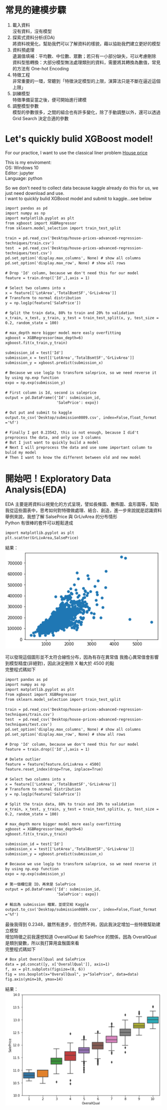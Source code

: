 # 常見的建模步驟
1. 載入資料  
   沒有資料，沒有模型  
2. 探索式資料分析(EDA)  
   將資料視覺化，幫助我們可以了解資料的樣貌，藉以協助我們建立更好的模型
3. 資料預處理  
   遺漏值填補：平均數、中位數、眾數；若只有一小部分缺失，可以考慮刪除  
   資料型態轉換：大部分模型無法處理類別的資料，需要將其轉換為數值，常見的方法有 One-hot Encoding  
4. 特徵工程  
   非常重要的一環，常聽到「特徵決定模型的上限，演算法只是不斷在逼近這個上限」 
5. 訓練模型  
   特徵準備妥當之後，便可開始進行建模
6. 調整模型參數  
   模型的參數很多，之間的組合也有許多變化，除了手動調整以外，還可以透過 Grid Search 決定合適的參數  

# Let's quickly bulid XGBoost model!
For our practice, I want to use the classical liner problem <a href="https://www.kaggle.com/c/house-prices-advanced-regression-techniques/overview" title="Title">House price</a>   

This is my enviroment:  
OS: Windows 10  
Editor: jupyter  
Language: python  

So we don't need to collect data because kaggle already do this for us, we just need download and use.  
I want to quickly bulid XGBoost model and submit to kaggle...see below

    import pandas as pd
    import numpy as np
    import matplotlib.pyplot as plt
    from xgboost import XGBRegressor
    from sklearn.model_selection import train_test_split
    
    train = pd.read_csv('Desktop/house-prices-advanced-regression-techniques/train.csv')
    test  = pd.read_csv('Desktop/house-prices-advanced-regression-techniques/test.csv')
    pd.set_option('display.max_columns', None) # show all columns
    pd.set_option('display.max_row', None) # show all rows  
    
    # Drop 'Id' column, because we don't need this for our model
    feature = train.drop(['Id',],axis = 1)

    # Select two columns into x
    x = feature[['LotArea','TotalBsmtSF','GrLivArea']]
    # Transform to normal distribution
    y = np.log1p(feature['SalePrice'])
    
    # Split the train data, 80% to train and 20% to validation
    x_train, x_test, y_train, y_test = train_test_split(x, y, test_size = 0.2, random_state = 100)
    
    # max_depth more bigger model more easly overfitting
    xgboost = XGBRegressor(max_depth=6)
    xgboost.fit(x_train,y_train)
    
    submission_id = test['Id']
    submission_x = test[['LotArea','TotalBsmtSF','GrLivArea']]
    submission_y = xgboost.predict(submission_x)
    
    # Because we use log1p to transform saleprice, so we need reverse it by using np.exp function
    expo = np.exp(submission_y)
    
    # First column is Id, second is saleprice
    output = pd.DataFrame({'Id': submission_id,
                           'SalePrice': expo})
                           
    # Out put and submit to kaggle
    output.to_csv('Desktop/submission0809.csv', index=False,float_format ='%f')
    
    # Finally I got 0.23542, this is not enough, because I did't preprocess the data, and only use 3 columns
    # But I just want to quickly build a model
    # Next I will preprocess the data and use some important column to bulid my model
    # Then I want to know the different between old and new model

# 開始吧！Exploratory Data Analysis(EDA)
EDA 主要是將資料以視覺化的方式呈現，譬如長條圖、散佈圖、盒形圖等，幫助我從這些圖表中，思考如何對特徵做處理、結合、創造，進一步來說就是認識資料  
舉例來說，我想了解 SalsePrice 與 GrLivArea 的分布情形  
Python 有很棒的套件可以輕鬆達成

    import matplotlib.pyplot as plt
    plt.scatter(GrLivArea,SalsePrice)

結果：  
  ![image](https://github.com/Wkalpha/pythonKaggleHousePrice/blob/master/pltscatter.png)  
  
可以發現這個圖形並不太符合線性分布，因為有存在異常值 
我擔心異常值會影響到模型精度(非絕對)，因此決定刪除 X 軸大於 4500 的點  
完整程式碼如下  

    import pandas as pd
    import numpy as np
    import matplotlib.pyplot as plt
    from xgboost import XGBRegressor
    from sklearn.model_selection import train_test_split
    
    train = pd.read_csv('Desktop/house-prices-advanced-regression-techniques/train.csv')
    test  = pd.read_csv('Desktop/house-prices-advanced-regression-techniques/test.csv')
    pd.set_option('display.max_columns', None) # show all columns
    pd.set_option('display.max_row', None) # show all rows  
    
    # Drop 'Id' column, because we don't need this for our model
    feature = train.drop(['Id',],axis = 1)
    
    # Delete outlier
    feature = feature[feature.GrLivArea < 4500]
    feature.reset_index(drop=True, inplace=True)
    
    # Select two columns into x
    x = feature[['LotArea','TotalBsmtSF','GrLivArea']]
    # Transform to normal distribution
    y = np.log1p(feature['SalePrice'])
    
    # Split the train data, 80% to train and 20% to validation
    x_train, x_test, y_train, y_test = train_test_split(x, y, test_size = 0.2, random_state = 100)
    
    # max_depth more bigger model more easly overfitting
    xgboost = XGBRegressor(max_depth=6)
    xgboost.fit(x_train,y_train)
    
    submission_id = test['Id']
    submission_x = test[['LotArea','TotalBsmtSF','GrLivArea']]
    submission_y = xgboost.predict(submission_x)
    
    # Because we use log1p to transform saleprice, so we need reverse it by using np.exp function
    expo = np.exp(submission_y)
    
    # 第一個欄位是 ID，再來是 SalePrice
    output = pd.DataFrame({'Id': submission_id,
                           'SalePrice': expo})
                           
    # 輸出為 submission 檔案，並提交給 Kaggle
    output.to_csv('Desktop/submission0809.csv', index=False,float_format ='%f')
    
最後我得到 0.2348，雖然有進步，但仍然不夠，因此我決定增加一些特徵幫助建立模型  
增加特徵之前我還想知道 OverallQual 和 SalePrice 的關係，因為 OverallQual 是類別變數，所以我打算用盒鬚圖來看  
完整程式碼如下  
    
    # Box plot OverallQual and SalePrice
    data = pd.concat([y, x['OverallQual']], axis=1)
    f, ax = plt.subplots(figsize=(8, 6))
    fig = sns.boxplot(x="OverallQual", y="SalePrice", data=data)
    fig.axis(ymin=10, ymax=14)
    
結果：  
![image](https://github.com/Wkalpha/pythonKaggleHousePrice/blob/master/Boxplot.png)
